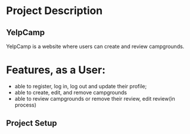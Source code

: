 # Project Description 
## YelpCamp

YelpCamp is a website where users can create and review campgrounds.

# Features, as a User: 
* able to register, log in, log out and update their profile;
* able to create, edit, and remove campgrounds
* able to review campgrounds or remove their review, edit review(in process)

## Project Setup
